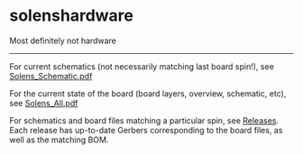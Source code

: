 # solenshardware
Most definitely not hardware

----

For current schematics (not necessarily matching last board spin!), see [Solens_Schematic.pdf](https://github.com/fluffylogiccu/solenshardware/blob/master/Altium/Solens/Project%20Outputs%20for%20Solens/Solens_Schematic.pdf)

For the current state of the board (board layers, overview, schematic, etc), see [Solens_All.pdf](https://github.com/fluffylogiccu/solenshardware/blob/master/Altium/Solens/Project%20Outputs%20for%20Solens/Solens_All.pdf)

For schematics and board files matching a particular spin, see [Releases](https://github.com/fluffylogiccu/solenshardware/releases). Each release has up-to-date Gerbers corresponding to the board files, as well as the matching BOM.
